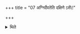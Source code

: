 +++
title = "07 अग्निर्देवतेति दक्षिणे ऽसें\\!"

+++

<details><summary>थिते</summary>

अग्निर्देवतेति दक्षिणे ऽसें\! उपांशुपात्रम् ७
</details>
